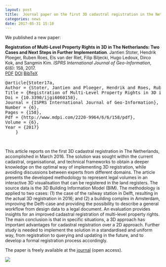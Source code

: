 ```yaml
---
layout: post
title:  Journal paper on the first 3D cadastral registration in the Netherlands
categories: news
date: 2017-05-31 15:10
---
```


We published a new paper:

<div class="filteredelement"><strong>Registration of Multi-Level Property Rights in 3D in The Netherlands: Two Cases and Next Steps in Further Implementation</strong>. Jantien Stoter, Hendrik Ploeger, Ruben Roes, Els van der Riet, Filip Biljecki, Hugo Ledoux, Dirco Kok, and Sangmin Kim. <em>ISPRS International Journal of Geo-Information</em>, 6(6): 158, 2017. <br /> <a href="http://www.mdpi.com/2220-9964/6/6/158/pdf"><i class="fa fa-file-pdf-o"></i> PDF</a> <a href="http://dx.doi.org/10.3390/ijgi6060158"><i class="fa fa-external-link"></i> DOI</a> <a href="#bibStoter17a" data-toggle="collapse"><i class="fa fa-caret-square-o-down"></i> BibTeX</a><div id="bibStoter17a" class="collapse" tabindex="-1"><pre class="bibtex">@article{Stoter17a,
Author = {Stoter, Jantien and Ploeger, Hendrik and Roes, Ruben and van der Riet, Els and Biljecki, Filip and Ledoux, Hugo and Kok, Dirco and Kim, Sangmin},
Title = {Registration of Multi-Level Property Rights in 3D in The Netherlands: Two Cases and Next Steps in Further Implementation},
Doi = {10.3390/ijgi6060158},
Journal = {ISPRS International Journal of Geo-Information},
Number = {6},
Pages = {158},
Pdf = {http://www.mdpi.com/2220-9964/6/6/158/pdf},
Volume = {6},
Year = {2017}
	}</pre></div></div>

<br/>

This article reports on the first 3D cadastral registration in The Netherlands, accomplished in March 2016. The solution was sought within the current cadastral, organisational, and technical frameworks to obtain a deeper knowledge on the optimal way of implementing 3D registration, while avoiding discussions between experts from different domains. The article presents the developed methodology to represent legal volumes in an interactive 3D visualisation that can be registered in the land registers. The source data is the 3D Building Information Model (BIM). The methodology is applied to two cases: (1) the case of the railway station in Delft, resulting in the actual 3D registration in 2016; and (2) a building complex in Amsterdam, improving the Delft-case and providing the possibility to describe a general workflow from design data to a legal document. An evaluation provides insights for an improved cadastral registration of multi-level property rights. The main conclusion is that in specific situations, a 3D approach has important advantages for cadastral registration over a 2D approach. Further study is needed to implement the solution in a standardised and uniform way, from registration to querying and updating in the future, and to develop a formal registration process accordingly.<br/>

The paper is freely available at the <a href="http://dx.doi.org/10.3390/ijgi6060158">journal</a> (open access).<br/>

<img src="{{ site.baseurl }}/img/2017/ijgi-3dcadastre.png"/><br/>
